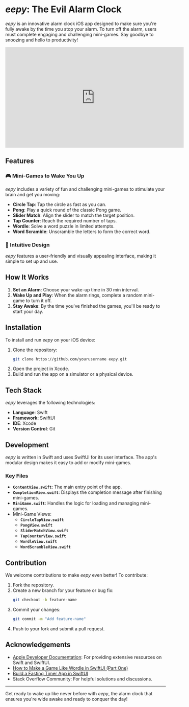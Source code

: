 # *eepy*: The Evil Alarm Clock
 *eepy* is an innovative alarm clock iOS app designed to make sure you're fully awake by the time you stop your alarm. To turn off the alarm, users must complete engaging and challenging mini-games. Say goodbye to snoozing and hello to productivity!

<iframe width="560" height="315" src="https://www.youtube.com/embed/kXXF7_j0hzw" frameborder="0" allow="accelerometer; autoplay; clipboard-write; encrypted-media; gyroscope; picture-in-picture" allowfullscreen></iframe>

## Features

### 🎮 Mini-Games to Wake You Up 
*eepy* includes a variety of fun and challenging mini-games to stimulate your brain and get you moving:
- **Circle Tap**: Tap the circle as fast as you can.
- **Pong**: Play a quick round of the classic Pong game.
- **Slider Match**: Align the slider to match the target position.
- **Tap Counter**: Reach the required number of taps.
- **Wordle**: Solve a word puzzle in limited attempts.
- **Word Scramble**: Unscramble the letters to form the correct word.

### 🎨 Intuitive Design 
*eepy* features a user-friendly and visually appealing interface, making it simple to set up and use.

## How It Works
1. **Set an Alarm**: Choose your wake-up time in 30 min interval.
2. **Wake Up and Play**: When the alarm rings, complete a random mini-game to turn it off.
3. **Stay Awake**: By the time you've finished the games, you'll be ready to start your day.

## Installation

To install and run *eepy* on your iOS device:
1. Clone the repository:
   ```bash
   git clone https://github.com/yourusername eepy.git
   ```
2. Open the project in Xcode.
3. Build and run the app on a simulator or a physical device.

## Tech Stack
 *eepy* leverages the following technologies:
- **Language**: Swift
- **Framework**: SwiftUI
- **IDE**: Xcode
- **Version Control**: Git

## Development
 *eepy* is written in Swift and uses SwiftUI for its user interface. The app's modular design makes it easy to add or modify mini-games.

### Key Files
- **`ContentView.swift`**: The main entry point of the app.
- **`CompletionView.swift`**: Displays the completion message after finishing mini-games.
- **`MiniGame.swift`**: Handles the logic for loading and managing mini-games.
- Mini-Game Views:
  - **`CircleTapView.swift`**
  - **`PongView.swift`**
  - **`SliderMatchView.swift`**
  - **`TapCounterView.swift`**
  - **`WordleView.swift`**
  - **`WordScrambleView.swift`**

## Contribution

We welcome contributions to make *eepy* even better! To contribute:
1. Fork the repository.
2. Create a new branch for your feature or bug fix:
   ```bash
   git checkout -b feature-name
   ```
3. Commit your changes:
   ```bash
   git commit -m "Add feature-name"
   ```
4. Push to your fork and submit a pull request.

## Acknowledgements

- [Apple Developer Documentation](https://developer.apple.com/design/human-interface-guidelines/): For providing extensive resources on Swift and SwiftUI.
- [How to Make a Game Like Wordle in SwiftUI (Part One)](https://www.kodeco.com/31661263-how-to-make-a-game-like-wordle-in-swiftui)
- [Build a Fasting Timer App in SwiftUI](https://www.youtube.com/watch?v=pdYTtbOl9YQ)
- Stack Overflow Community: For helpful solutions and discussions.

---

Get ready to wake up like never before with *eepy*, the alarm clock that ensures you're wide awake and ready to conquer the day!
